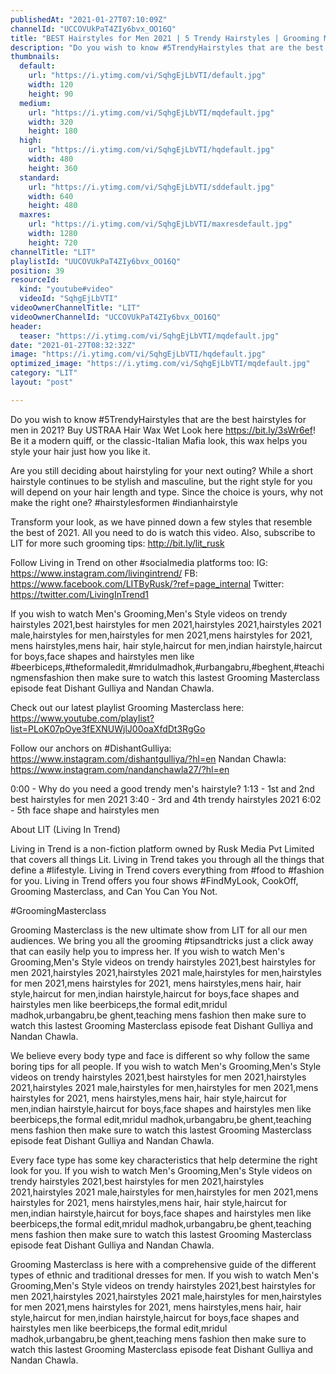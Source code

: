 ```yaml
---
publishedAt: "2021-01-27T07:10:09Z"
channelId: "UCCOVUkPaT4ZIy6bvx_OO16Q"
title: "BEST Hairstyles for Men 2021 | 5 Trendy Hairstyles | Grooming Masterclass Ep15"
description: "Do you wish to know #5TrendyHairstyles that are the best hairstyles for men in 2021?\nBuy USTRAA Hair Wax Wet Look here https://bit.ly/3sWr6ef! Be it a modern quiff, or the classic-Italian Mafia look, this wax helps you style your hair just how you like it.\n\nAre you still deciding about hairstyling for your next outing? While a short hairstyle continues to be stylish and masculine, but the right style for you will depend on your hair length and type. Since the choice is yours, why not make the right one? #hairstylesformen #indianhairstyle\n\nTransform your look, as we have pinned down a few styles that resemble the best of 2021. All you need to do is watch this video. Also, subscribe to LIT for more such grooming tips: http://bit.ly/lit_rusk\n\nFollow Living in Trend on other #socialmedia platforms too:\nIG: https://www.instagram.com/livingintrend/\nFB: https://www.facebook.com/LITByRusk/?ref=page_internal \nTwitter: https://twitter.com/LivingInTrend1\n\nIf you wish to watch Men's Grooming,Men's Style videos on trendy hairstyles 2021,best hairstyles for men 2021,hairstyles 2021,hairstyles 2021 male,hairstyles for men,hairstyles for men 2021,mens hairstyles for 2021, mens hairstyles,mens hair, hair style,haircut for men,indian hairstyle,haircut for boys,face shapes and hairstyles men like #beerbiceps,#theformaledit,#mridulmadhok,#urbangabru,#beghent,#teachingmensfashion then make sure to watch this lastest Grooming Masterclass episode feat Dishant Gulliya and Nandan Chawla.\n\nCheck out our latest playlist Grooming Masterclass here: https://www.youtube.com/playlist?list=PLoK07pOye3fEXNUWjlJ00oaXfdDt3RgGo\n\nFollow our anchors on\n#DishantGulliya: https://www.instagram.com/dishantgulliya/?hl=en\nNandan Chawla: https://www.instagram.com/nandanchawla27/?hl=en\n\n0:00 - Why do you need a good trendy men's hairstyle?\n1:13 - 1st and 2nd best hairstyles for men 2021\n3:40 - 3rd and 4th trendy hairstyles 2021\n6:02 - 5th face shape and hairstyles men\n\nAbout LIT (Living In Trend)\n\nLiving in Trend is a non-fiction platform owned by Rusk Media Pvt Limited that covers all things Lit. Living in Trend takes you through all the things that define a #lifestyle. Living in Trend covers everything from #food to #fashion for you. Living in Trend offers you four shows #FindMyLook, CookOff, Grooming Masterclass, and Can You Can You Not.\n\n#GroomingMasterclass\n\nGrooming Masterclass is the new ultimate show from LIT for all our men audiences. We bring you all the grooming #tipsandtricks just a click away that can easily help you to impress her. If you wish to watch Men's Grooming,Men's Style videos on trendy hairstyles 2021,best hairstyles for men 2021,hairstyles 2021,hairstyles 2021 male,hairstyles for men,hairstyles for men 2021,mens hairstyles for 2021, mens hairstyles,mens hair, hair style,haircut for men,indian hairstyle,haircut for boys,face shapes and hairstyles men like beerbiceps,the formal edit,mridul madhok,urbangabru,be ghent,teaching mens fashion then make sure to watch this lastest Grooming Masterclass episode feat Dishant Gulliya and Nandan Chawla.\n\nWe believe every body type and face is different so why follow the same boring tips for all people. If you wish to watch Men's Grooming,Men's Style videos on trendy hairstyles 2021,best hairstyles for men 2021,hairstyles 2021,hairstyles 2021 male,hairstyles for men,hairstyles for men 2021,mens hairstyles for 2021, mens hairstyles,mens hair, hair style,haircut for men,indian hairstyle,haircut for boys,face shapes and hairstyles men like beerbiceps,the formal edit,mridul madhok,urbangabru,be ghent,teaching mens fashion then make sure to watch this lastest Grooming Masterclass episode feat Dishant Gulliya and Nandan Chawla.\n\nEvery face type has some key characteristics that help determine the right look for you. If you wish to watch Men's Grooming,Men's Style videos on trendy hairstyles 2021,best hairstyles for men 2021,hairstyles 2021,hairstyles 2021 male,hairstyles for men,hairstyles for men 2021,mens hairstyles for 2021, mens hairstyles,mens hair, hair style,haircut for men,indian hairstyle,haircut for boys,face shapes and hairstyles men like beerbiceps,the formal edit,mridul madhok,urbangabru,be ghent,teaching mens fashion then make sure to watch this lastest Grooming Masterclass episode feat Dishant Gulliya and Nandan Chawla.\n\nGrooming Masterclass is here with a comprehensive guide of the different types of ethnic and traditional dresses for men. If you wish to watch Men's Grooming,Men's Style videos on trendy hairstyles 2021,best hairstyles for men 2021,hairstyles 2021,hairstyles 2021 male,hairstyles for men,hairstyles for men 2021,mens hairstyles for 2021, mens hairstyles,mens hair, hair style,haircut for men,indian hairstyle,haircut for boys,face shapes and hairstyles men like beerbiceps,the formal edit,mridul madhok,urbangabru,be ghent,teaching mens fashion then make sure to watch this lastest Grooming Masterclass episode feat Dishant Gulliya and Nandan Chawla."
thumbnails:
  default:
    url: "https://i.ytimg.com/vi/SqhgEjLbVTI/default.jpg"
    width: 120
    height: 90
  medium:
    url: "https://i.ytimg.com/vi/SqhgEjLbVTI/mqdefault.jpg"
    width: 320
    height: 180
  high:
    url: "https://i.ytimg.com/vi/SqhgEjLbVTI/hqdefault.jpg"
    width: 480
    height: 360
  standard:
    url: "https://i.ytimg.com/vi/SqhgEjLbVTI/sddefault.jpg"
    width: 640
    height: 480
  maxres:
    url: "https://i.ytimg.com/vi/SqhgEjLbVTI/maxresdefault.jpg"
    width: 1280
    height: 720
channelTitle: "LIT"
playlistId: "UUCOVUkPaT4ZIy6bvx_OO16Q"
position: 39
resourceId:
  kind: "youtube#video"
  videoId: "SqhgEjLbVTI"
videoOwnerChannelTitle: "LIT"
videoOwnerChannelId: "UCCOVUkPaT4ZIy6bvx_OO16Q"
header:
  teaser: "https://i.ytimg.com/vi/SqhgEjLbVTI/mqdefault.jpg"
date: "2021-01-27T08:32:32Z"
image: "https://i.ytimg.com/vi/SqhgEjLbVTI/hqdefault.jpg"
optimized_image: "https://i.ytimg.com/vi/SqhgEjLbVTI/mqdefault.jpg"
category: "LIT"
layout: "post"

---
```

Do you wish to know #5TrendyHairstyles that are the best hairstyles for men in 2021?
Buy USTRAA Hair Wax Wet Look here https://bit.ly/3sWr6ef! Be it a modern quiff, or the classic-Italian Mafia look, this wax helps you style your hair just how you like it.

Are you still deciding about hairstyling for your next outing? While a short hairstyle continues to be stylish and masculine, but the right style for you will depend on your hair length and type. Since the choice is yours, why not make the right one? #hairstylesformen #indianhairstyle

Transform your look, as we have pinned down a few styles that resemble the best of 2021. All you need to do is watch this video. Also, subscribe to LIT for more such grooming tips: http://bit.ly/lit_rusk

Follow Living in Trend on other #socialmedia platforms too:
IG: https://www.instagram.com/livingintrend/
FB: https://www.facebook.com/LITByRusk/?ref=page_internal 
Twitter: https://twitter.com/LivingInTrend1

If you wish to watch Men's Grooming,Men's Style videos on trendy hairstyles 2021,best hairstyles for men 2021,hairstyles 2021,hairstyles 2021 male,hairstyles for men,hairstyles for men 2021,mens hairstyles for 2021, mens hairstyles,mens hair, hair style,haircut for men,indian hairstyle,haircut for boys,face shapes and hairstyles men like #beerbiceps,#theformaledit,#mridulmadhok,#urbangabru,#beghent,#teachingmensfashion then make sure to watch this lastest Grooming Masterclass episode feat Dishant Gulliya and Nandan Chawla.

Check out our latest playlist Grooming Masterclass here: https://www.youtube.com/playlist?list=PLoK07pOye3fEXNUWjlJ00oaXfdDt3RgGo

Follow our anchors on
#DishantGulliya: https://www.instagram.com/dishantgulliya/?hl=en
Nandan Chawla: https://www.instagram.com/nandanchawla27/?hl=en

0:00 - Why do you need a good trendy men's hairstyle?
1:13 - 1st and 2nd best hairstyles for men 2021
3:40 - 3rd and 4th trendy hairstyles 2021
6:02 - 5th face shape and hairstyles men

About LIT (Living In Trend)

Living in Trend is a non-fiction platform owned by Rusk Media Pvt Limited that covers all things Lit. Living in Trend takes you through all the things that define a #lifestyle. Living in Trend covers everything from #food to #fashion for you. Living in Trend offers you four shows #FindMyLook, CookOff, Grooming Masterclass, and Can You Can You Not.

#GroomingMasterclass

Grooming Masterclass is the new ultimate show from LIT for all our men audiences. We bring you all the grooming #tipsandtricks just a click away that can easily help you to impress her. If you wish to watch Men's Grooming,Men's Style videos on trendy hairstyles 2021,best hairstyles for men 2021,hairstyles 2021,hairstyles 2021 male,hairstyles for men,hairstyles for men 2021,mens hairstyles for 2021, mens hairstyles,mens hair, hair style,haircut for men,indian hairstyle,haircut for boys,face shapes and hairstyles men like beerbiceps,the formal edit,mridul madhok,urbangabru,be ghent,teaching mens fashion then make sure to watch this lastest Grooming Masterclass episode feat Dishant Gulliya and Nandan Chawla.

We believe every body type and face is different so why follow the same boring tips for all people. If you wish to watch Men's Grooming,Men's Style videos on trendy hairstyles 2021,best hairstyles for men 2021,hairstyles 2021,hairstyles 2021 male,hairstyles for men,hairstyles for men 2021,mens hairstyles for 2021, mens hairstyles,mens hair, hair style,haircut for men,indian hairstyle,haircut for boys,face shapes and hairstyles men like beerbiceps,the formal edit,mridul madhok,urbangabru,be ghent,teaching mens fashion then make sure to watch this lastest Grooming Masterclass episode feat Dishant Gulliya and Nandan Chawla.

Every face type has some key characteristics that help determine the right look for you. If you wish to watch Men's Grooming,Men's Style videos on trendy hairstyles 2021,best hairstyles for men 2021,hairstyles 2021,hairstyles 2021 male,hairstyles for men,hairstyles for men 2021,mens hairstyles for 2021, mens hairstyles,mens hair, hair style,haircut for men,indian hairstyle,haircut for boys,face shapes and hairstyles men like beerbiceps,the formal edit,mridul madhok,urbangabru,be ghent,teaching mens fashion then make sure to watch this lastest Grooming Masterclass episode feat Dishant Gulliya and Nandan Chawla.

Grooming Masterclass is here with a comprehensive guide of the different types of ethnic and traditional dresses for men. If you wish to watch Men's Grooming,Men's Style videos on trendy hairstyles 2021,best hairstyles for men 2021,hairstyles 2021,hairstyles 2021 male,hairstyles for men,hairstyles for men 2021,mens hairstyles for 2021, mens hairstyles,mens hair, hair style,haircut for men,indian hairstyle,haircut for boys,face shapes and hairstyles men like beerbiceps,the formal edit,mridul madhok,urbangabru,be ghent,teaching mens fashion then make sure to watch this lastest Grooming Masterclass episode feat Dishant Gulliya and Nandan Chawla.